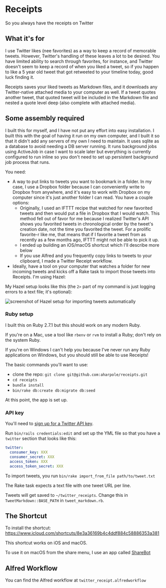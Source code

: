 # Receipts

So you always have the receipts on Twitter

## What it's for

I use Twitter likes (nee favorites) as a way to keep a record of memorable tweets. However, Twitter's handling of these leaves a lot to be desired. You have limited ability to search through favorites, for instance, and Twitter doesn't seem to keep a record of when you liked a tweet, so if you happen to like a 5 year old tweet that got retweeted to your timeline today, good luck finding it.

Receipts saves your liked tweets as Markdown files, and it downloads any Twitter-native attached media to your computer as well. If a tweet quotes another tweet, that quoted tweet will be included in the Markdown file and nested a quote level deep (also complete with attached media).

## Some assembly required

I built this for myself, and I have not put any effort into easy installation. I built this with the goal of having it run on my own computer, and I built it so that it didn't add any servers of my own I need to maintain. It uses sqlite as a database to avoid needing a DB server running. It runs background jobs using ActiveJob in case I want to scale later but everything is currently configured to run inline so you don't need to set up persistent background job process that runs.

You need:

- A way to put links to tweets you want to bookmark in a folder. In my case, I use a Dropbox folder because I can conveniently write to Dropbox from anywhere, and it's easy to work with Dropbox on my computer since it's just another folder I can read. You have a couple options:
    - Originally, I used an IFTTT recipe that watched for new favorited tweets and then would put a file in Dropbox that I would watch. This method fell out of favor for me because I realized Twitter's API shows you favorited tweets in chronological order by the tweet's creation date, not the time you favorited the tweet. For a prolific favorite-r like me, that means that if I favorite a tweet from as recently as a few months ago, IFTTT might not be able to pick it up.
    - I ended up building an iOS/macOS shortcut which I'll describe more below
    - If you use Alfred and you frequently copy links to tweets to your clipboard, I made a Twitter Receipt workflow.
- Ideally, have a tool on your computer that watches a folder for new incoming tweets and kicks off a Rake task to import those tweets into Receipts. I'm using Hazel:

My Hazel setup looks like this (the `2>` part of my command is just logging errors to a text file; it's optional):

![screenshot of Hazel setup for importing tweets automatically](https://user-images.githubusercontent.com/507570/194731094-8cf0c07e-b53d-41f1-abea-fb64218cbdf0.png)


### Ruby setup

I built this on Ruby 2.7.1 but this should work on any modern Ruby.

If you're on a Mac, use a tool like `rbenv` or `rvm` to install a Ruby; don't rely on the system Ruby.

If you're on Windows I can't help you because I've never run any Ruby applications on Windows, but you should still be able to use Receipts!

The basic commands you'll want to use:

- clone the repo: `git clone git@github.com:aharpole/receipts.git`
- `cd receipts`
- `bundle install`
- `bin/rake db:create db:migrate db:seed`

At this point, the app is set up.

### API key

You'll need to [sign up for a Twitter API key](https://developer.twitter.com/en/portal/petition/essential/basic-info).

Run `bin/rails credentials:edit` and set up the YML file so that you have a `twitter` section that looks like this:

```yml
twitter:
  consumer_key: XXX
  consumer_secret: XXX
  access_token: XXX
  access_token_secret: XXX
```

To import tweets, you run `bin/rake import_from_file path/to/tweet.txt`

The Rake task expects a text file with one tweet URL per line.

Tweets will get saved to `~/twitter_receipts`. Change this in `TweetMarkdown::BASE_PATH` in `tweet_markdown.rb`.


## The Shortcut

To install the shortcut:
https://www.icloud.com/shortcuts/8e3a36169b4c4ddf884c58886353a381

This shortcut works on iOS and macOS.

To use it on macOS from the share menu, I use an app called [ShareBot](https://apps.apple.com/us/app/sharebot-for-shortcuts/id1597340986?mt=12)

## Alfred Workflow

You can find the Alfred workflow at `twitter_receipt.alfredworkflow`

